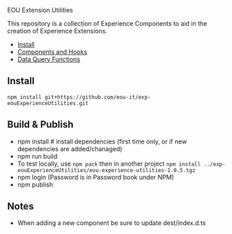  EOU Extension Utilities

This repository is a collection of Experience Components to aid in the creation of Experience Extensions.

- [Install](#install)
- [Components and Hooks](#components-and-hooks)
- [Data Query Functions](#data-query-functions)

## Install

```
npm install git+https://github.com/eou-it/exp-eouExperienceUtilities.git
```

## Build & Publish
- npm install  # install dependencies (first time only, or if new dependencies are added/chanaged)
- npm run build
- To test locally, use `npm pack` then in another project `npm install ../exp-eouExperienceUtilities/eou-experience-utilities-1.0.5.tgz`
- npm login (Password is in Password book under NPM)
- npm publish


## Notes
- When adding a new component be sure to update dest/index.d.ts